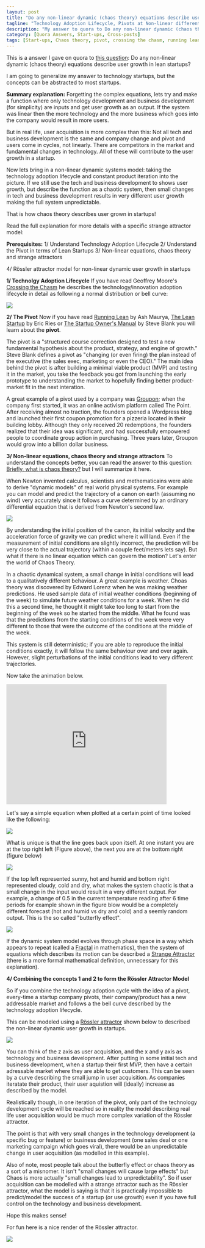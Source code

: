 ```yaml
---
layout: post
title: "Do any non-linear dynamic (chaos theory) equations describe user growth in lean startups?"
tagline: "Technology Adoption Lifecycle, Pivots at Non-linear differential equations"
description: "My answer to quora to Do any non-linear dynamic (chaos theory) equations describe user growth in lean startups?"
category: [Quora Answers, Start-ups, Cross-posts] 
tags: [Start-ups, Chaos theory, pivot, crossing the chasm, running lean, lean, lean startup, strange attractor]
---
```


This is a answer I gave on quora to [this question](https://www.quora.com/Lean-Startups/Do-any-non-linear-dynamic-chaos-theory-equations-describe-user-growth-in-startups): Do any non-linear dynamic (chaos theory) equations describe user growth in lean startups?


I am going to generalize my answer to technology startups, but the concepts can be abstracted to most startups.

**Summary explanation:**
Forgetting the complex equations, lets try and make a function where only technology development and business development (for simplicity) are inputs and get user growth as an output.  If the system was linear then the more technology and the more business which goes into the company would result in more users.

But in real life, user acquisition is more complex than this: Not all tech and business development is the same  and company change and pivot and users come in cycles, not linearly.  There are competitors in the market and fundamental changes in technology.  All of these will contribute to the user growth in a startup.

Now lets bring in a non-linear dynamic systems model: taking the technology adoption lifecycle and constant product iteration into the picture.  If we still use the tech and business development to shows user growth, but describe the function as a chaotic system, then small changes in tech and business development results in very different user growth making the full system unpredictable.

That is how chaos theory describes user grown in startups!

Read the full explanation for more details with a specific strange attractor model:

**Prerequisites:**
1/ Understand Technology Adoption Lifecycle
2/ Understand the Pivot in terms of Lean Startups
3/ Non-linear equations, chaos theory and strange attractors

4/ Rössler attractor model for non-linear dynamic user growth in startups

**1/ Technolgy Adoption Lifecycle**
If you have read Geoffrey Moore's [Crossing the Chasm](http://amzn.to/1N9VK9S) he describes the technology/innovation adoption lifecycle in detail as following a normal distribution or bell curve:

![](https://qph.is.quoracdn.net/main-qimg-3005bfa31f5708c14682dcb91d4a042e?convert_to_webp=true) 

**2/ The Pivot**
Now if you have read [Running Lean](http://amzn.to/1NUsKot) by Ash Maurya, [The Lean Startup](http://amzn.to/1NUsMMU) by Eric Ries or [The Startup Owner's Manual](http://amzn.to/1N9XfVC) by Steve Blank you will learn about the **pivot**.

The pivot is a "structured course correction designed to test a new fundamental hypothesis about the product, strategy, and engine of growth."   Steve Blank defines a pivot as "changing (or even firing) the plan instead of the executive (the sales exec, marketing or even the CEO)."  The main idea behind the pivot is after building a minimal viable product (MVP) and testing it in the market, you take the feedback you got from launching the early prototype to understanding the market to hopefully finding better product-market fit in the next interation.

A great example of a pivot used by a company was  [Groupon](https://en.wikipedia.org/wiki/Groupon); when the company first started, it was an online activism platform called The Point.  After receiving almost no traction, the founders opened a Wordpress blog and launched their first coupon promotion for a pizzeria located in their building lobby.  Although they only received 20 redemptions, the founders realized that  their idea was significant, and had successfully empowered people to  coordinate group action in purchasing. Three years later, Groupon would grow into a billion dollar business.

**3/ Non-linear equations, chaos theory and strange attractors**
To understand the concepts better, you can read the answer to this question:
 [Briefly, what is chaos theory?](https://www.quora.com/Briefly-what-is-chaos-theory) but I will summarize it here.

When Newton invented calculus, scientists and methematicains were able to derive "dynamic models" of real world physical systems. For example you can model and predict the trajectory of a canon on earth (assuming no wind) very accurately  since it follows a curve determined by an ordinary differential equation that is derived from Newton's second law.

![](https://qph.is.quoracdn.net/main-qimg-a3aabca98f2ad4c55d6851a9c97ebb62?convert_to_webp=true)
 

By understanding the initial position of the canon, its initial velocity and the acceleration force of gravity we can predict where it will land.  Even if the measurement of initial conditions are slightly incorrect, the prediction will be very close to the actual trajectory (within a couple feet/meters lets say).  But what if there is no linear equation which can govern the motion?  Let's enter the world of Chaos Theory.

In a chaotic dynamical system, a small change in initial conditions will lead to a qualitatively different  behaviour.   A great example is weather.  Choas theory was discovered by Edward Lorenz when he was making weather predictions. He used sample data of initial weather conditions (beginning of the week) to simulate future weather conditions for a week. When he did this a second time, he thought it might take too long to start from the beginning of the week so he started from the middle. What he found was that the predictions from the starting conditions of the week were very different to those that were the outcome of the conditions at the middle of the week.

This system is still deterministic; if you are able to  reproduce the initial conditions exactly, it will follow the same behaviour over and over again. However, slight perturbations of the  initial conditions lead to very different trajectories.

Now take the animation below.


<iframe width="420" height="315" src="https://www.youtube.com/embed/AhrhpfN91po" frameborder="0" allowfullscreen></iframe>

Let's say a simple equation when plotted at a certain point of time looked like the following:

![](https://raw.githubusercontent.com/petroleum101/figures/master/lorenz_attractor/top_left_axis.png)

 

What is unique is that the line goes back upon itself.  At one instant you are at the top right left (Figure above), the next you are at the bottom right (figure below)

 ![](https://raw.githubusercontent.com/petroleum101/figures/master/lorenz_attractor/bottom_right_axis.png)

If the top left represented sunny, hot and humid and bottom right represented cloudy, cold and dry, what makes the system chaotic is that a small change in the input would result in a very different output.  For example, a change of 0.5 in the current temperature reading after 6 time periods for example shown in the figure blow would be a completely different forecast (hot and humid vs dry and cold)  and a seemly random output.  This is the  so called "butterfly effect".

![](https://qph.is.quoracdn.net/main-qimg-672cabba49bf4be15ed119b49e0e688e?convert_to_webp=true) 

If the dynamic system model evolves through phase space in a way which appears to repeat (called a [Fractal](https://en.wikipedia.org/wiki/Fractal) in mathematics), then the system of equations which describes its motion can be described a [Strange Attractor](https://en.wikipedia.org/wiki/Attractor#Strange_attractor)  (there is a more formal mathematical definition, unnecessary for this explanation).

**4/ Combining the concepts 1 and 2 to form the Rössler Attractor Model**

So if you combine the technology adoption cycle with the idea of a pivot, every-time a startup company pivots, their company/product has a new addressable market and follows a the bell curve described by the technology adoption lifecycle.

This can be modeled using a [Rössler attractor](https://en.wikipedia.org/wiki/R%C3%B6ssler_attractor) shown below to described the non-linear dynamic user growth in startups.

 ![](https://qph.is.quoracdn.net/main-qimg-c987b6b9d42e981174d0d1e4f187b867?convert_to_webp=true)

You can think of the z axis as user acquisition, and the x and y axis as technology and business development.  After putting in some initial tech and business development, when a startup their first MVP, then have a certain adressable market where they are able to get customers.  This can be seen by a curve describing the small jump in user acquisition.   As companies iteratate their product, their user aquistion will (ideally) increase  as described by the model.

Realistically though, in one iteration of the pivot, only part of the technology development cycle will be reached so in reality the model describing real life user acquisition would be much more complex variation of the Rössler attractor.

The point is that with very small changes in the technology development (a specific bug or feature) or business development (one sales deal or one marketing campaign which goes viral), there would be an unpredictable change in user acquisition (as modelled in this example).

Also of note, most people talk about the butterfly effect or chaos theory as a sort of a misnomer. It isn't "small changes will cause large effects" but Chaos is more actually "small changes lead to unpredictability".   So if user acquisition can be modelled with a strange attractor such as the Rössler attractor, what the model is saying is that it is practically impossible to predict/model the success of a startup (or use growth) even if you have full control on the technology and business development.

Hope this makes sense!


For fun here is a nice render of the Rössler attractor.

 ![](https://qph.is.quoracdn.net/main-qimg-3b823ec721f4fb440b741b7836ca034b?convert_to_webp=true)